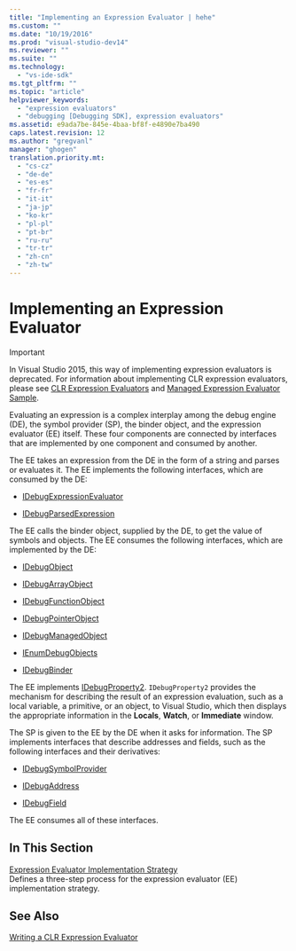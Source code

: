 ```yaml
---
title: "Implementing an Expression Evaluator | hehe"
ms.custom: ""
ms.date: "10/19/2016"
ms.prod: "visual-studio-dev14"
ms.reviewer: ""
ms.suite: ""
ms.technology: 
  - "vs-ide-sdk"
ms.tgt_pltfrm: ""
ms.topic: "article"
helpviewer_keywords: 
  - "expression evaluators"
  - "debugging [Debugging SDK], expression evaluators"
ms.assetid: e9ada7be-845e-4baa-bf8f-e4890e7ba490
caps.latest.revision: 12
ms.author: "gregvanl"
manager: "ghogen"
translation.priority.mt: 
  - "cs-cz"
  - "de-de"
  - "es-es"
  - "fr-fr"
  - "it-it"
  - "ja-jp"
  - "ko-kr"
  - "pl-pl"
  - "pt-br"
  - "ru-ru"
  - "tr-tr"
  - "zh-cn"
  - "zh-tw"
---
```

# Implementing an Expression Evaluator
> [!IMPORTANT]
>  In Visual Studio 2015, this way of implementing expression evaluators is deprecated. For information about implementing CLR expression evaluators, please see [CLR Expression Evaluators](https://github.com/Microsoft/ConcordExtensibilitySamples/wiki/CLR-Expression-Evaluators) and [Managed Expression Evaluator Sample](https://github.com/Microsoft/ConcordExtensibilitySamples/wiki/Managed-Expression-Evaluator-Sample).  
  
 Evaluating an expression is a complex interplay among the debug engine (DE), the symbol provider (SP), the binder object, and the expression evaluator (EE) itself. These four components are connected by interfaces that are implemented by one component and consumed by another.  
  
 The EE takes an expression from the DE in the form of a string and parses or evaluates it. The EE implements the following interfaces, which are consumed by the DE:  
  
-   [IDebugExpressionEvaluator](../extensibility-debugger-reference/idebugexpressionevaluator.md)  
  
-   [IDebugParsedExpression](../extensibility-debugger-reference/idebugparsedexpression.md)  
  
 The EE calls the binder object, supplied by the DE, to get the value of symbols and objects. The EE consumes the following interfaces, which are implemented by the DE:  
  
-   [IDebugObject](../extensibility-debugger-reference/idebugobject.md)  
  
-   [IDebugArrayObject](../extensibility-debugger-reference/idebugarrayobject.md)  
  
-   [IDebugFunctionObject](../extensibility-debugger-reference/idebugfunctionobject.md)  
  
-   [IDebugPointerObject](../extensibility-debugger-reference/idebugpointerobject.md)  
  
-   [IDebugManagedObject](../extensibility-debugger-reference/idebugmanagedobject.md)  
  
-   [IEnumDebugObjects](../extensibility-debugger-reference/ienumdebugobjects.md)  
  
-   [IDebugBinder](../extensibility-debugger-reference/idebugbinder.md)  
  
 The EE implements [IDebugProperty2](../extensibility-debugger-reference/idebugproperty2.md). `IDebugProperty2` provides the mechanism for describing the result of an expression evaluation, such as a local variable, a primitive, or an object, to Visual Studio, which then displays the appropriate information in the **Locals**, **Watch**, or **Immediate** window.  
  
 The SP is given to the EE by the DE when it asks for information. The SP implements interfaces that describe addresses and fields, such as the following interfaces and their derivatives:  
  
-   [IDebugSymbolProvider](../extensibility-debugger-reference/idebugsymbolprovider.md)  
  
-   [IDebugAddress](../extensibility-debugger-reference/idebugaddress.md)  
  
-   [IDebugField](../extensibility-debugger-reference/idebugfield.md)  
  
 The EE consumes all of these interfaces.  
  
## In This Section  
 [Expression Evaluator Implementation Strategy](../extensibility-debugger/expression-evaluator-implementation-strategy.md)  
 Defines a three-step process for the expression evaluator (EE) implementation strategy.  
  
## See Also  
 [Writing a CLR Expression Evaluator](../extensibility-debugger/writing-a-common-language-runtime-expression-evaluator.md)